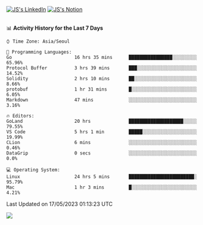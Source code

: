 
[![JS's LinkedIn](https://img.shields.io/badge/LinkedIn-blue?style=for-the-badge&logo=linkedin)](https://www.linkedin.com/in/jaeseung-lee-5a2a32139/) 
[![JS's Notion](https://img.shields.io/badge/Notion-black?style=for-the-badge&logo=notion)](https://bit.ly/ljswiki1) <br><br>
<!-- ![JS's GitHub stats](https://github-readme-stats-lemon-five.vercel.app/api?username=tkxkd0159&hide=contribs,prs,stars,issues&show_icons=true&theme=react&include_all_commits=true)   -->
<!-- ![Top Langs](https://github-readme-stats-lemon-five.vercel.app/api/top-langs/?username=tkxkd0159&layout=compact&hide=jupyter%20notebook,scss,html,css&langs_count=10)  -->


<!--START_SECTION:waka-->
📊 **Activity History for the Last 7 Days** 

```text
⌚︎ Time Zone: Asia/Seoul

💬 Programming Languages: 
Go                       16 hrs 35 mins      ████████████████░░░░░░░░░   65.96% 
Protocol Buffer          3 hrs 39 mins       ███░░░░░░░░░░░░░░░░░░░░░░   14.52% 
Solidity                 2 hrs 10 mins       ██░░░░░░░░░░░░░░░░░░░░░░░   8.66% 
protobuf                 1 hr 31 mins        █░░░░░░░░░░░░░░░░░░░░░░░░   6.05% 
Markdown                 47 mins             ░░░░░░░░░░░░░░░░░░░░░░░░░   3.16%

🔥 Editors: 
GoLand                   20 hrs              ████████████████████░░░░░   79.55% 
VS Code                  5 hrs 1 min         █████░░░░░░░░░░░░░░░░░░░░   19.99% 
CLion                    6 mins              ░░░░░░░░░░░░░░░░░░░░░░░░░   0.46% 
DataGrip                 0 secs              ░░░░░░░░░░░░░░░░░░░░░░░░░   0.0%

💻 Operating System: 
Linux                    24 hrs 5 mins       ████████████████████████░   95.79% 
Mac                      1 hr 3 mins         █░░░░░░░░░░░░░░░░░░░░░░░░   4.21%

```


 Last Updated on 17/05/2023 01:13:23 UTC
<!--END_SECTION:waka-->

<a href="https://github.com/tkxkd0159/dsalgo">
  <img align="center" src="https://github-readme-stats-lemon-five.vercel.app/api/pin/?username=tkxkd0159&repo=dsalgo&theme=react" />
</a>


<!---
- 🔭 I’m currently working on ...
- 🌱 I’m currently learning blockchain and distributed network
- 👯 I’m looking to collaborate on ...
- 🤔 I’m looking for help with ...
- 💬 Ask me about ...
- 📫 How to reach me: ...
- 😄 Pronouns: ...
- ⚡ Fun fact: ...
-->
